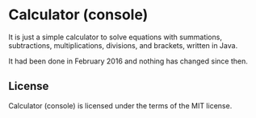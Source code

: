 # Calculator (console)

It is just a simple calculator to solve equations with summations, subtractions, multiplications, divisions, and brackets, written in Java.

It had been done in February 2016 and nothing has changed since then.

## License

Calculator (console) is licensed under the terms of the MIT license.
